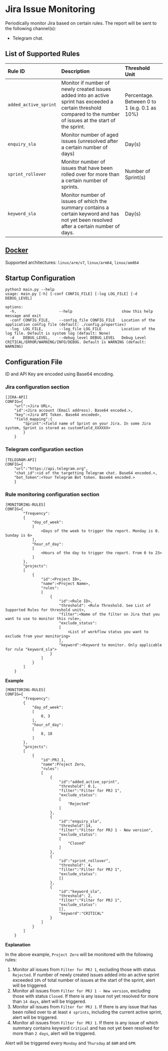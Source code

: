 # Jira Issue Monitoring
Periodically monitor Jira based on certain rules. The report will be sent to the following channel(s):
* Telegram chat.

## List of Supported Rules
| Rule ID | Description | Threshold Unit |
| :--- | :--- | :--- |
| `added_active_sprint` | Monitor if number of newly created issues added into an active sprint has exceeded a certain threshold compared to the number of issues at the start of the sprint. | Percentage. Between 0 to 1 (e.g. 0.1 as 10%) |
| `enquiry_sla` | Monitor number of aged issues (unresolved after a certain number of days) | Day(s) |
| `sprint_rollover` | Monitor number of issues that have been rolled over for more than a certain number of sprints. | Number of Sprint(s) |
| `keyword_sla` | Monitor number of issues of which the summary contains a certain keyword and has not yet been resolved after a certain number of days. | Day(s) |

## [Docker](https://hub.docker.com/r/donkeystudio/jira-issue-monitoring)
Supported architectures: `linux/arm/v7`, `linux/arm64`, `linux/amd64`

## Startup Configuration
```
python3 main.py --help
usage: main.py [-h] [-conf CONFIG_FILE] [-log LOG_FILE] [-d DEBUG_LEVEL]

options:
  -h,                   --help                      show this help message and exit
  -conf CONFIG_FILE,    --config_file CONFIG_FILE   Location of the application config file (default: ./config.properties)
  -log  LOG_FILE,       --log_file LOG_FILE         Location of the log file. Default is system log (default: None)
  -d    DEBUG_LEVEL,    --debug_level DEBUG_LEVEL   Debug Level CRITICAL/ERROR/WARNING/INFO/DEBUG. Default is WARNING (default: WARNING)
```

## Configuration File
ID and API Key are encoded using Base64 encoding.

### Jira configuration section
```
[JIRA-API]
CONFIG={
    "url":<Jira URL>,
    "id":<Jira account (Email address). Base64 encoded.>,
    "key":<Jira API Token. Base64 encoded>,
    "field_mapping":{
        "Sprint":<field name of Sprint on your Jira. In some Jira system, Sprint is stored as customfield_XXXXXX>
        }
    }
```

### Telegram configuration section
```
[TELEGRAM-API]
CONFIG={
    "url":"https://api.telegram.org",
    "chat_id":<id of the targetting Telegram chat. Base64 encoded.>,
    "bot_token":<Your Telegram Bot token. Base64 encoded.>
    }
```

### Rule monitoring configuration section
```
[MONITORING-RULES]
CONFIG={
        "frequency":
        {
            "day_of_week":
            [
                <Days of the week to trigger the report. Monday is 0. Sunday is 6>
            ],
            "hour_of_day":
            [
                <Hours of the day to trigger the report. From 0 to 23>
            ]
        },
        "projects":
        [
            {
                "id":<Project ID>,
                "name":<Project Name>,
                "rules":
                [
                    {
                        "id":<Rule ID>,
                        "threshold": <Rule Threshold. See List of Supported Rules for threshold unit>,
                        "filter":<Name of the filter on Jira that you want to use to monitor this rule>,
                        "exclude_status":
                        [
                            <List of workflow status you want to exclude from your monitoring>
                        ],
                        "keyword":<Keyword to monitor. Only applicable for rule "keyword_sla">
                    }
                ]
            }
        ]
    }
```
**Example**
```
[MONITORING-RULES]
CONFIG={
        "frequency":
        {
            "day_of_week":
            [
                0, 3
            ],
            "hour_of_day":
            [
                8, 18
            ]
        },
        "projects":
        [
            {
                "id":PRJ_1,
                "name":Project Zero,
                "rules":
                [
                    {
                        "id":"added_active_sprint",
                        "threshold": 0.1,
                        "filter":"Filter for PRJ 1",
                        "exclude_status":
                        [
                            "Rejected"
                        ]
                    },
                    {
                        "id":"enquiry_sla",
                        "threshold":14,
                        "filter":"Filter for PRJ 1 - New version",
                        "exclude_status":
                        [
                            "Closed"
                        ]
                    },
                    {
                        "id":"sprint_rollover",
                        "threshold": 4,
                        "filter":"Filter for PRJ 1",
                        "exclude_status":
                        []
                    },
                    {
                        "id":"keyword_sla",
                        "threshold": 2,
                        "filter":"Filter for PRJ 1",
                        "exclude_status":
                        [],
                        "keyword":"CRITICAL"
                    }
                ]
            }
        ]
    }
```
**Explanation**

In the above example, `Project Zero` will be monitored with the following rules:
1. Monitor all issues from `Filter for PRJ 1`, excluding those with status `Rejected`. If number of newly created issues added into an active sprint exceeded `10%` of total number of issues at the start of the sprint, alert will be triggered.
2. Monitor all issues from `Filter for PRJ 1 - New version`, excluding those with status `Closed`. If there is any issue not yet resolved for more than `14 days`, alert will be triggered.
3. Monitor all issues from `Filter for PRJ 1`. If there is any issue that has been rolled over to at least `4 sprints`, including the current active sprint, alert will be triggered.
4. Monitor all issues from `Filter for PRJ 1`. If there is any issue of which summary contains keyword `Critical` and has not yet been resolved for more than `2 days`, alert will be triggered.

Alert will be triggered every `Monday` and `Thursday` at `8AM` and `6PM`.